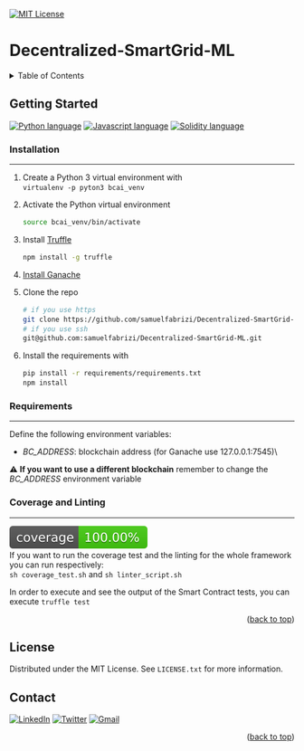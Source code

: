 <div id="top"></div>

[![MIT License][license-shield]][license-url]

# Decentralized-SmartGrid-ML

<!-- TABLE OF CONTENTS -->
<details>
   <summary>Table of Contents</summary>
   <ul>
      <li>
         <a href="#getting-started">Getting Started</a>
         <ul>
            <li><a href="#installation">Installation</a></li>
            <li><a href="#requirements">Requirements</a></li>
            <li><a href="#coverage-and-linting">Coverage and Linting</a></li>
         </ul>
      </li>
      <li><a href="#license">License</a></li>
      <li><a href="#contact">Contact</a></li>
   </ul>
</details>

## Getting Started

[![Python language][python-shield]][python-url] 
[![Javascript language][javascript-shield]][javascript-url]
[![Solidity language][solidity-shield]][solidity-url]

### Installation

---
1. Create a Python 3 virtual environment with\
`virtualenv -p pyton3 bcai_venv`

2. Activate the Python virtual environment
    ```sh
    source bcai_venv/bin/activate
    ```

3. Install [Truffle](https://trufflesuite.com/truffle)
    ```sh
    npm install -g truffle
    ```

4. [Install Ganache](https://www.trufflesuite.com/ganache)

5. Clone the repo 
    ```sh
    # if you use https
    git clone https://github.com/samuelfabrizi/Decentralized-SmartGrid-ML.git
    # if you use ssh
    git@github.com:samuelfabrizi/Decentralized-SmartGrid-ML.git
    ```
   
6. Install the requirements with
    ```sh
    pip install -r requirements/requirements.txt
    npm install
    ```

### Requirements

---
Define the following environment variables:
- _BC_ADDRESS_: blockchain address (for Ganache use 127.0.0.1:7545)\

⚠  **If you want to use a different blockchain** remember to change the _BC_ADDRESS_ environment variable

### Coverage and Linting

---
![Coverage][coverage-shield]\
If you want to run the coverage test and the linting for the whole framework you can run respectively:\
`sh coverage_test.sh` and `sh linter_script.sh`

In order to execute and see the output of the Smart Contract tests, you can execute `truffle test`

<p align="right">(<a href="#top">back to top</a>)</p>

## License

Distributed under the MIT License. See `LICENSE.txt` for more information.



## Contact

[![LinkedIn][linkedin-shield]][linkedin-url]
[![Twitter][twitter-shield]][twitter-url]
[![Gmail][gmail-shield]][gmail-url]

<p align="right">(<a href="#top">back to top</a>)</p>

<!-- MARKDOWN LINKS & IMAGES -->
<!-- https://www.markdownguide.org/basic-syntax/#reference-style-links -->
[license-shield]: https://img.shields.io/badge/LICENSE-MIT-green?style=for-the-badge
[license-url]: https://github.com/samuelfabrizi/Decentralized-SmartGrid-ML/blob/develop/LICENSE
[coverage-shield]: .badges/python_coverage_badge.svg
[python-shield]: https://img.shields.io/badge/Python-FFD43B?style=for-the-badge&logo=python&logoColor=darkgreen
[python-url]: https://www.python.org/
[javascript-shield]: https://img.shields.io/badge/JavaScript-323330?style=for-the-badge&logo=javascript&logoColor=F7DF1E
[javascript-url]: https://www.javascript.com/ 
[solidity-shield]: https://img.shields.io/badge/Solidity-e6e6e6?style=for-the-badge&logo=solidity&logoColor=black
[solidity-url]: https://docs.soliditylang.org/
[gmail-shield]: https://img.shields.io/badge/Gmail-D14836?style=for-the-badge&logo=gmail&logoColor=white
[mail-url]: mailto:samuel.fabrizi97@gmail.com
[linkedin-shield]: https://img.shields.io/badge/LinkedIn-0077B5?style=for-the-badge&logo=linkedin&logoColor=white
[linkedin-url]: https://www.linkedin.com/in/samuel-fabrizi/
[twitter-shield]: https://img.shields.io/badge/Twitter-1DA1F2?style=for-the-badge&logo=twitter&logoColor=white
[twitter-url]: https://twitter.com/SamuelFabrizi
[gmail-shield]: https://img.shields.io/badge/Gmail-D14836?style=for-the-badge&logo=gmail&logoColor=white 
[gmail-url]: mailto:samuel.fabrizi97@gmail.com